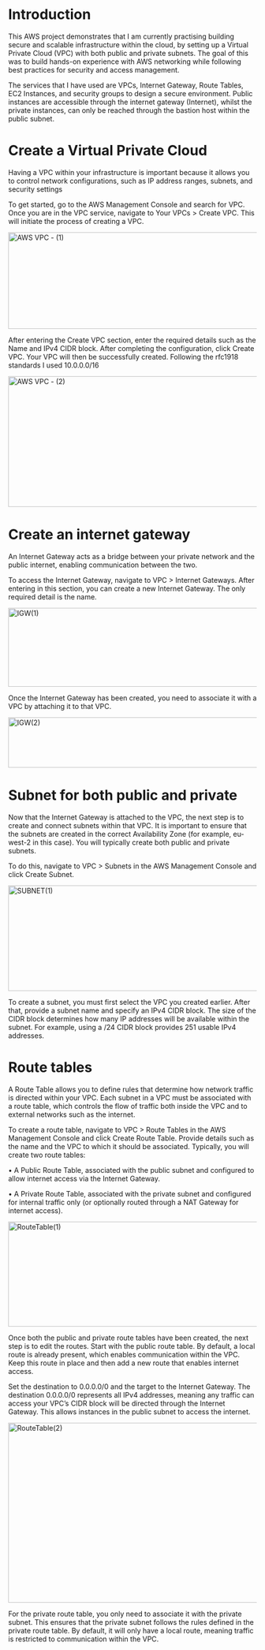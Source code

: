 # Introduction

This AWS project demonstrates that I am currently practising building secure and scalable infrastructure within the cloud, 
by setting up a Virtual Private Cloud (VPC) with both public and private subnets. 
The goal of this was to build hands-on experience with AWS networking while following best practices for security and access management.

The services that I have used are VPCs, Internet Gateway, Route Tables, EC2 Instances, and security groups to design a secure environment. 
Public instances are accessible through the internet gateway (Internet), whilst the private instances, 
can only be reached through the bastion host within the public subnet.

# Create a Virtual Private Cloud

Having a VPC within your infrastructure is important because it allows you to control network configurations, such as IP address ranges, subnets, and security settings

To get started, go to the AWS Management Console and search for VPC. Once you are in the VPC service, navigate to Your VPCs > Create VPC. This will initiate the process of creating a VPC.

<img width="602" height="196" alt="AWS VPC - (1)" src="https://github.com/user-attachments/assets/c5f9d044-bae2-4162-9fb0-29af043ead52" />

After entering the Create VPC section, enter the required details such as the Name and IPv4 CIDR block. After completing the configuration, click Create VPC. Your VPC will then be successfully created. Following the rfc1918 standards I used 10.0.0.0/16

<img width="508" height="265" alt="AWS VPC - (2)" src="https://github.com/user-attachments/assets/f4a1ec61-0221-4de5-a593-0495378b7632" />


# Create an internet gateway

An Internet Gateway acts as a bridge between your private network and the public internet, enabling communication between the two.

To access the Internet Gateway, navigate to VPC > Internet Gateways. After entering in this section, you can create a new Internet Gateway. The only required detail is the name.

<img width="602" height="160" alt="IGW(1)" src="https://github.com/user-attachments/assets/af742bf6-87b8-4121-8e58-6f93d38e0099" />

Once the Internet Gateway has been created, you need to associate it with a VPC by attaching it to that VPC.

<img width="602" height="102" alt="IGW(2)" src="https://github.com/user-attachments/assets/043f830b-78ac-47aa-9802-4d49120dedf9" />

# Subnet for both public and private

Now that the Internet Gateway is attached to the VPC, the next step is to create and connect subnets within that VPC. It is important to ensure that the subnets are created in the correct Availability Zone (for example, eu-west-2 in this case). You will typically create both public and private subnets.

To do this, navigate to VPC > Subnets in the AWS Management Console and click Create Subnet.

<img width="601" height="214" alt="SUBNET(1)" src="https://github.com/user-attachments/assets/d3e30af3-2ae2-4f9b-b3f5-25e26db5fcc7" />


To create a subnet, you must first select the VPC you created earlier. After that, provide a subnet name and specify an IPv4 CIDR block. The size of the CIDR block determines how many IP addresses will be available within the subnet. For example, using a /24 CIDR block provides 251 usable IPv4 addresses.


# Route tables
A Route Table allows you to define rules that determine how network traffic is directed within your VPC. Each subnet in a VPC must be associated with a route table, which controls the flow of traffic both inside the VPC and to external networks such as the internet.

To create a route table, navigate to VPC > Route Tables in the AWS Management Console and click Create Route Table. Provide details such as the name and the VPC to which it should be associated. Typically, you will create two route tables:

•	A Public Route Table, associated with the public subnet and configured to allow internet access via the Internet Gateway.

•	A Private Route Table, associated with the private subnet and configured for internal traffic only (or optionally routed through a NAT Gateway for internet access).


 <img width="602" height="213" alt="RouteTable(1)" src="https://github.com/user-attachments/assets/32daa007-e6e9-41d3-bfb1-9f3c808aea4f" />


Once both the public and private route tables have been created, the next step is to edit the routes. Start with the public route table. By default, a local route is already present, which enables communication within the VPC. Keep this route in place and then add a new route that enables internet access.

Set the destination to 0.0.0.0/0 and the target to the Internet Gateway. The destination 0.0.0.0/0 represents all IPv4 addresses, meaning any traffic can access your VPC’s CIDR block will be directed through the Internet Gateway. This allows instances in the public subnet to access the internet.

<img width="602" height="365" alt="RouteTable(2)" src="https://github.com/user-attachments/assets/4f556653-ff98-455e-86d5-e0fc5cce00ee" />

For the private route table, you only need to associate it with the private subnet. This ensures that the private subnet follows the rules defined in the private route table. By default, it will only have a local route, meaning traffic is restricted to communication within the VPC.
